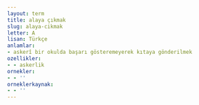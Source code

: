 ```yaml
---
layout: term
title: alaya çıkmak
slug: alaya-cikmak
letter: A
lisan: Türkçe
anlamlar:
- askerî bir okulda başarı gösteremeyerek kıtaya gönderilmek
ozellikler:
- - askerlik
ornekler:
- - ''
orneklerkaynak:
- - ''
---
```

